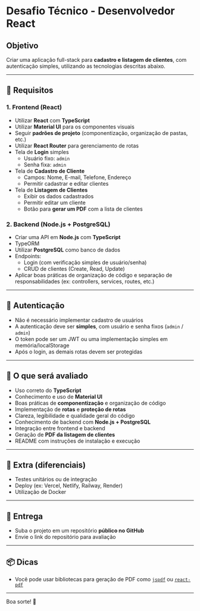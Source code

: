 # Desafio Técnico - Desenvolvedor React

## Objetivo

Criar uma aplicação full-stack para **cadastro e listagem de clientes**, com autenticação simples, utilizando as tecnologias descritas abaixo.

---

## 🎯 Requisitos

### 1. Frontend (React)

- Utilizar **React** com **TypeScript**
- Utilizar **Material UI** para os componentes visuais
- Seguir **padrões de projeto** (componentização, organização de pastas, etc.)
- Utilizar **React Router** para gerenciamento de rotas
- Tela de **Login** simples
  - Usuário fixo: `admin`
  - Senha fixa: `admin`
- Tela de **Cadastro de Cliente**
  - Campos: Nome, E-mail, Telefone, Endereço
  - Permitir cadastrar e editar clientes
- Tela de **Listagem de Clientes**
  - Exibir os dados cadastrados
  - Permitir editar um cliente
  - Botão para **gerar um PDF** com a lista de clientes

### 2. Backend (Node.js + PostgreSQL)

- Criar uma API em **Node.js** com **TypeScript**
- TypeORM
- Utilizar **PostgreSQL** como banco de dados
- Endpoints:
  - Login (com verificação simples de usuário/senha)
  - CRUD de clientes (Create, Read, Update)
- Aplicar boas práticas de organização de código e separação de responsabilidades (ex: controllers, services, routes, etc.)

---

## 🔐 Autenticação

- Não é necessário implementar cadastro de usuários
- A autenticação deve ser **simples**, com usuário e senha fixos (`admin` / `admin`)
- O token pode ser um JWT ou uma implementação simples em memória/localStorage
- Após o login, as demais rotas devem ser protegidas

---

## 🧪 O que será avaliado

- Uso correto do **TypeScript**
- Conhecimento e uso de **Material UI**
- Boas práticas de **componentização** e organização de código
- Implementação de **rotas** e **proteção de rotas**
- Clareza, legibilidade e qualidade geral do código
- Conhecimento de backend com **Node.js + PostgreSQL**
- Integração entre frontend e backend
- Geração de **PDF da listagem de clientes**
- README com instruções de instalação e execução

---

## 🚀 Extra (diferenciais)

- Testes unitários ou de integração
- Deploy (ex: Vercel, Netlify, Railway, Render)
- Utilização de Docker

---

## 📝 Entrega

- Suba o projeto em um repositório **público no GitHub**
- Envie o link do repositório para avaliação

---

## 📦 Dicas

- Você pode usar bibliotecas para geração de PDF como [`jspdf`](https://github.com/parallax/jsPDF) ou [`react-pdf`](https://github.com/wojtekmaj/react-pdf)

---

Boa sorte! 🚀


